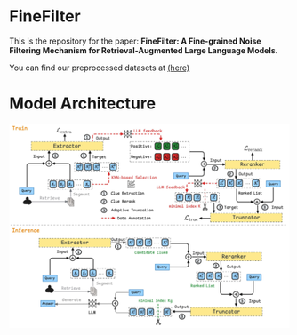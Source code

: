 # FineFilter
This is the repository for the paper: **FineFilter: A Fine-grained Noise Filtering Mechanism for Retrieval-Augmented Large Language Models.** 

You can find our preprocessed datasets at [(here)](https://drive.google.com/drive/folders/1IIJDJaanS3WnB1LjTQke1_F7dEsw9v_B?usp=sharing)

# Model Architecture

![Uploading image.png…](assets/FineFilter.png)
